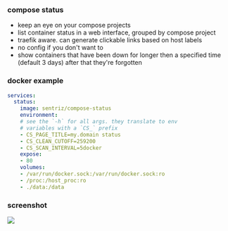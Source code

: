 ### compose status

- keep an eye on your compose projects  
- list container status in a web interface, grouped by compose project  
- traefik aware. can generate clickable links based on host labels  
- no config if you don't want to   
- show containers that have been down for longer then a specified time (default 3 days) after that they're forgotten  

### docker example

```yaml
services:
  status:
    image: sentriz/compose-status
    environment:
    # see the `-h` for all args. they translate to env
    # variables with a `CS_` prefix
    - CS_PAGE_TITLE=my.domain status
    - CS_CLEAN_CUTOFF=259200
    - CS_SCAN_INTERVAL=5docker
    expose:
    - 80
    volumes:
    - /var/run/docker.sock:/var/run/docker.sock:ro
    - /proc:/host_proc:ro
    - ./data:/data
```

### screenshot

![](https://i.imgur.com/I3EY3Gr.png)

